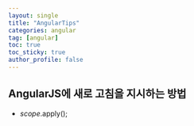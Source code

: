 ```yaml
---
layout: single
title: "AngularTips"
categories: angular
tag: [angular]
toc: true
toc_sticky: true
author_profile: false
---
```

## AngularJS에 새로 고침을 지시하는 방법 

* $scope.$apply();



